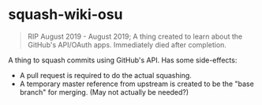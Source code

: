 # squash-wiki-osu

> RIP August 2019 - August 2019; A thing created to learn about the GitHub's API/OAuth apps. Immediately died after completion.

A thing to squash commits using GitHub's API. Has some side-effects:

- A pull request is required to do the actual squashing.
- A temporary master reference from upstream is created to be the "base branch" for merging. (May not actually be needed?)
